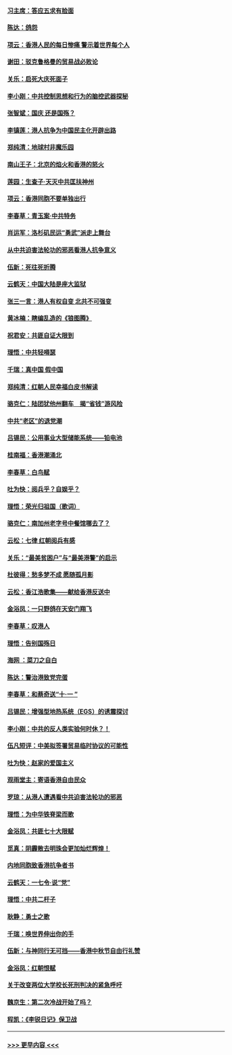 #### [习主席：答应五求有脸面](../pages/nsc993/n11563953.md?t=10030001) 
#### [陈达：鸽怨](../pages/nsc993/n11561879.md?t=10030001) 
#### [项云：香港人民的每日惨痛  警示着世界每个人](../pages/nsc993/n11559273.md?t=10030001) 
#### [谢田：驳克鲁格曼的贸易战必败论](../pages/nsc993/n11555840.md?t=10030001) 
#### [关乐：启死大庆死面子](../pages/nsc993/n11556823.md?t=10030001) 
#### [李小刚：中共控制思想和行为的脑控武器探秘](../pages/nsc993/n11556776.md?t=10030001) 
#### [张智斌：国庆  还是国殇？](../pages/nsc993/n11556617.md?t=10030001) 
#### [李镇莲：港人抗争为中国民主化开辟出路](../pages/nsc993/n11556570.md?t=10030001) 
#### [郑纯清：地球村非魔乐园](../pages/nsc993/n11555415.md?t=10030001) 
#### [南山王子：北京的焰火和香港的怒火](../pages/nsc993/n11555318.md?t=10030001) 
#### [莲园：生查子·天灭中共匡扶神州](../pages/nsc993/n11555302.md?t=10030001) 
#### [项云：香港同胞不要单独出行](../pages/nsc993/n11555276.md?t=10030001) 
#### [李春草：青玉案‧中共特务](../pages/nsc993/n11552356.md?t=10030001) 
#### [肖运军：洛杉矶民运“勇武”派走上舞台](../pages/nsc993/n11551595.md?t=10030001) 
#### [从中共迫害法轮功的邪恶看港人抗争意义](../pages/nsc993/n11540858.md?t=10030001) 
#### [伍新：死往死折腾](../pages/nsc993/n11550174.md?t=10030001) 
#### [云鹤天：中国大陆是座大监狱](../pages/nsc993/n11550155.md?t=10030001) 
#### [张三一言：港人有权自变 北共不可强变](../pages/nsc993/n11550132.md?t=10030001) 
#### [黄冰楠：瞎编乱造的《狼图腾》](../pages/nsc993/n11550082.md?t=10030001) 
#### [祝君安：共匪自证大限到](../pages/nsc993/n11550041.md?t=10030001) 
#### [理悟：中共轻嘚瑟](../pages/nsc993/n11547978.md?t=10030001) 
#### [千瑞：真中国 假中国](../pages/nsc993/n11547865.md?t=10030001) 
#### [郑纯清：红朝人民幸福白皮书解读](../pages/nsc993/n11547499.md?t=10030001) 
#### [骆克仁：陆团犹他州翻车　揭“省钱”游风险](../pages/nsc993/n11546977.md?t=10030001) 
#### [中共“老区”的退党潮](../pages/nsc993/n11545995.md?t=10030001) 
#### [吕锡民：公用事业大型储能系统——铅电池](../pages/nsc993/n11545701.md?t=10030001) 
#### [桂南福：香港潮涌北](../pages/nsc993/n11545682.md?t=10030001) 
#### [李春草：白鸟赋](../pages/nsc993/n11545663.md?t=10030001) 
#### [吐为快：阅兵乎？自娱乎？](../pages/nsc993/n11545625.md?t=10030001) 
#### [理悟：荣光归祖国（歌词）](../pages/nsc993/n11545616.md?t=10030001) 
#### [骆克仁：南加州老字号中餐馆哪去了？](../pages/nsc993/n11545120.md?t=10030001) 
#### [云松：七律 红朝阅兵有感](../pages/nsc993/n11542394.md?t=10030001) 
#### [关乐：“最美贫困户”与“最美港警”的启示](../pages/nsc993/n11542252.md?t=10030001) 
#### [杜彼得：愁多梦不成 愿随孤月影](../pages/nsc993/n11540296.md?t=10030001) 
#### [云松：香江浩歌集——献给香港反送中](../pages/nsc993/n11540149.md?t=10030001) 
#### [金浴凤：一只野鸽在天安门翔飞](../pages/nsc993/n11540280.md?t=10030001) 
#### [李春草：叹港人](../pages/nsc993/n11540119.md?t=10030001) 
#### [理悟：告别国殇日](../pages/nsc993/n11539610.md?t=10030001) 
#### [海网 ：菜刀之自白](../pages/nsc993/n11539597.md?t=10030001) 
#### [陈达：警治港致党完蛋](../pages/nsc993/n11538127.md?t=10030001) 
#### [李春草：和蔡奇送“十·一 ”](../pages/nsc993/n11537810.md?t=10030001) 
#### [吕锡民：增强型地热系统（EGS）的诱震探讨](../pages/nsc993/n11537765.md?t=10030001) 
#### [李小刚：中共的反人类实验何时休？！](../pages/nsc993/n11537669.md?t=10030001) 
#### [伍凡短评：中美拟签署贸易临时协议的可能性](../pages/nsc993/n11536773.md?t=10030001) 
#### [吐为快：赵家的爱国主义](../pages/nsc993/n11536750.md?t=10030001) 
#### [观雨堂主：寄语香港自由民众](../pages/nsc993/n11536735.md?t=10030001) 
#### [罗琼：从港人遭遇看中共迫害法轮功的邪恶](../pages/nsc993/n11507862.md?t=10030001) 
#### [理悟：为中华铁脊梁而歌](../pages/nsc993/n11534458.md?t=10030001) 
#### [金浴凤：共匪七十大限赋](../pages/nsc993/n11534434.md?t=10030001) 
#### [觅真：阴霾散去明珠会更加灿烂辉煌！](../pages/nsc993/n11531858.md?t=10030001) 
#### [内地同胞致香港抗争者书](../pages/nsc993/n11531645.md?t=10030001) 
#### [云鹤天：一七令‧说“党”](../pages/nsc993/n11529099.md?t=10030001) 
#### [理悟：中共二杆子](../pages/nsc993/n11529046.md?t=10030001) 
#### [耿静：勇士之歌](../pages/nsc993/n11527562.md?t=10030001) 
#### [千瑞：唤世界伸出你的手](../pages/nsc993/n11526942.md?t=10030001) 
#### [伍新：与神同行无可挡——香港中秋节自由行礼赞](../pages/nsc993/n11526801.md?t=10030001) 
#### [金浴凤：红朝恨赋](../pages/nsc993/n11524312.md?t=10030001) 
#### [关于改变两位大学校长死刑判决的紧急呼吁](../pages/nsc993/n11524103.md?t=10030001) 
#### [魏京生：第二次冷战开始了吗？](../pages/nsc993/n11524023.md?t=10030001) 
#### [程凯：《李锐日记》保卫战](../pages/nsc993/n11522922.md?t=10030001) 

----
#### [ >>> 更早内容 <<< ](../indexes/nsc993-earlier.md)
